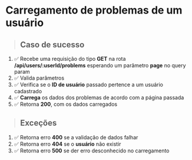 # Carregamento de problemas de um usuário

> ## Caso de sucesso
1. ✅ Recebe uma requisição do tipo **GET** na rota **/api/users/:userId/problems** esperando um parâmetro **page** no query param
2. ✅ Valida parâmetros
3. ✅ Verifica se o **ID de usuário** passado pertence a um usuário cadastrado
4. ✅ **Carrega** os dados dos problemas de acordo com a página passada
5. ✅ Retorna **200**, com os dados carregados

> ## Exceções

1. ✅ Retorna erro **400** se a validação de dados falhar
2. ✅ Retorna erro **404** se o **usuário** não existir
3. ✅ Retorna erro **500** se der erro desconhecido no carregamento